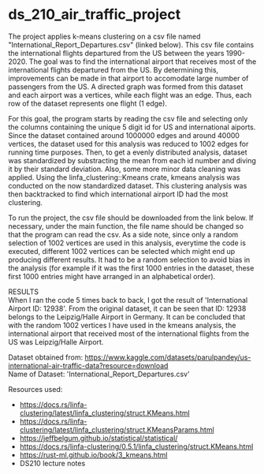 # ds_210_air_traffic_project
The project applies k-means clustering on a csv file named "International_Report_Departures.csv" (linked below). This csv file contains the international flights departured from the US between the years 1990-2020. The goal was to find the international airport that receives most of the international flights departured from the US. By determining this, improvements can be made in that airport to accomodate large number of passengers from the US. A directed graph was formed from this dataset and each airport was a vertices, while each flight was an edge. Thus, each row of the dataset represents one flight (1 edge).

For this goal, the program starts by reading the csv file and selecting only the columns containing the unique 5 digit id for US and international aiports. Since the dataset contained around 1000000 edges and around 40000 vertices, the dataset used for this analysis was reduced to 1002 edges for running time purposes. Then, to get a evenly distributed analysis, dataset was standardized by substracting the mean from each id number and diving it by their standard deviation. Also, some more minor data cleaning was applied. Using the linfa_clustering::Kmeans crate, kmeans analysis was conducted on the now standardized dataset. This clustering analysis was then backtracked to find which international airport ID had the most clustering.

To run the project, the csv file should be downloaded from the link below. If necessary, under the main function, the file name should be changed so that the program can read the csv. As a side note, since only a random selection of 1002 vertices are used in this analysis, everytime the code is executed, different 1002 vertices can be selected which might end up producing different results. It had to be a random selection to avoid bias in the analysis (for example if it was the first 1000 entries in the dataset, these first 1000 entries might have arranged in an alphabetical order).

RESULTS \
When I ran the code 5 times back to back, I got the result of 'International Airport ID: 12938'. From the original dataset, it can be seen that ID: 12938 belongs to the Leipzig/Halle Airport in Germany. It can be concluded that with the random 1002 vertices I have used in the kmeans analysis, the international airport that received most of the international flights from the US was Leipzig/Halle Airport.

Dataset obtained from: https://www.kaggle.com/datasets/parulpandey/us-international-air-traffic-data?resource=download \
Name of Dataset: 'International_Report_Departures.csv'

Resources used: 
- https://docs.rs/linfa-clustering/latest/linfa_clustering/struct.KMeans.html
- https://docs.rs/linfa-clustering/latest/linfa_clustering/struct.KMeansParams.html
- https://jeffbelgum.github.io/statistical/statistical/
- https://docs.rs/linfa-clustering/0.5.1/linfa_clustering/struct.KMeans.html
- https://rust-ml.github.io/book/3_kmeans.html
- DS210 lecture notes
